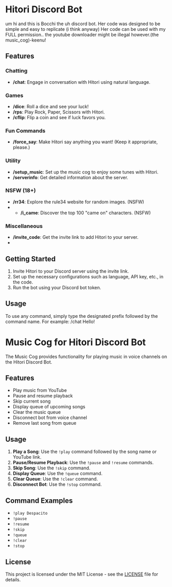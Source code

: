 # Hitori Discord Bot

um hi and this is Bocchi the uh discord bot. Her code was designed to be simple and easy to replicate (i think anyway) Her code can be used with my FULL permission.. the youtube downloader might be illegal however.(the music_cog)-keenu!

## Features

### Chatting
- **/chat**: Engage in conversation with Hitori using natural language.

### Games
- **/dice**: Roll a dice and see your luck!
- **/rps**: Play Rock, Paper, Scissors with Hitori.
- **/cflip**: Flip a coin and see if luck favors you.

### Fun Commands
- **/force_say**: Make Hitori say anything you want! (Keep it appropriate, please.)

### Utility
- **/setup_music**: Set up the music cog to enjoy some tunes with Hitori.
- **/serverinfo**: Get detailed information about the server.

### NSFW (18+)
- **/rr34**: Explore the rule34 website for random images. (NSFW)
- - **/i_came**: Discover the top 100 "came on" characters. (NSFW)

### Miscellaneous
- **/invite_code**: Get the invite link to add Hitori to your server.
- 

## Getting Started

1. Invite Hitori to your Discord server using the invite link.
2. Set up the necessary configurations such as language, API key, etc., in the code.
3. Run the bot using your Discord bot token.

## Usage

To use any command, simply type the designated prefix followed by the command name. For example:
/chat Hello!




# Music Cog for Hitori Discord Bot

The Music Cog provides functionality for playing music in voice channels on the Hitori Discord Bot.

## Features

- Play music from YouTube
- Pause and resume playback
- Skip current song
- Display queue of upcoming songs
- Clear the music queue
- Disconnect bot from voice channel
- Remove last song from queue

## Usage

1. **Play a Song**: Use the `!play` command followed by the song name or YouTube link.
2. **Pause/Resume Playback**: Use the `!pause` and `!resume` commands.
3. **Skip Song**: Use the `!skip` command.
4. **Display Queue**: Use the `!queue` command.
5. **Clear Queue**: Use the `!clear` command.
6. **Disconnect Bot**: Use the `!stop` command.

## Command Examples

- `!play Despacito`
- `!pause`
- `!resume`
- `!skip`
- `!queue`
- `!clear`
- `!stop`



## License

This project is licensed under the MIT License - see the [LICENSE](LICENSE) file for details.


